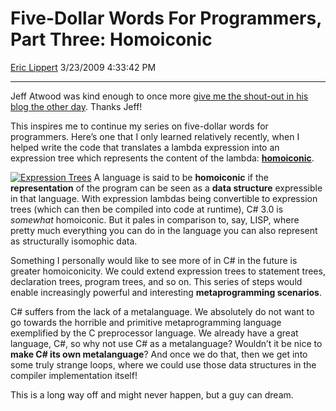 # Five-Dollar Words For Programmers, Part Three: Homoiconic

[Eric Lippert](https://social.msdn.microsoft.com/profile/Eric%20Lippert) 3/23/2009 4:33:42 PM

-----

Jeff Atwood was kind enough to once more [give me the shout-out in his blog the other day](http://www.codinghorror.com/blog/archives/001244.html). Thanks Jeff\!

This inspires me to continue my series on five-dollar words for programmers. Here’s one that I only learned relatively recently, when I helped write the code that translates a lambda expression into an expression tree which represents the content of the lambda: **[homoiconic](http://en.wikipedia.org/wiki/Homoiconic)**.

[![Expression Trees](https://msdnshared.blob.core.windows.net/media/TNBlogsFS/BlogFileStorage/blogs_msdn/ericlippert/WindowsLiveWriter/FiveDollarWordsForProgrammersPartThreeHo_BE81/Expression%20Trees_3.png "Expression Trees")](http://msdn.microsoft.com/en-us/library/bb397951.aspx) A language is said to be **homoiconic** if the **representation** of the program can be seen as a **data structure** expressible in that language. With expression lambdas being convertible to expression trees (which can then be compiled into code at runtime), C\# 3.0 is *somewhat* homoiconic. But it pales in comparison to, say, LISP, where pretty much everything you can do in the language you can also represent as structurally isomophic data.

Something I personally would like to see more of in C\# in the future is greater homoiconicity. We could extend expression trees to statement trees, declaration trees, program trees, and so on. This series of steps would enable increasingly powerful and interesting **metaprogramming scenarios**.

C\# suffers from the lack of a metalanguage. We absolutely do not want to go towards the horrible and primitive metaprogramming language exemplified by the C preprocessor language. We already have a great language, C\#, so why not use C\# as a metalanguage? Wouldn’t it be nice to **make C\# its own metalanguage**? And once we do that, then we get into some truly strange loops, where we could use those data structures in the compiler implementation itself\!

This is a long way off and might never happen, but a guy can dream.

